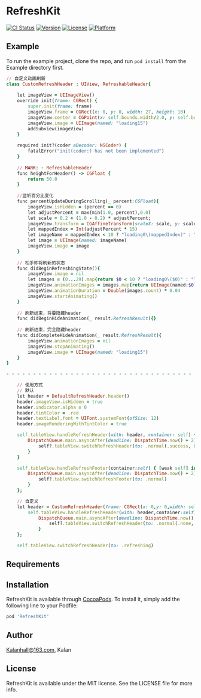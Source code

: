 # RefreshKit

[![CI Status](https://img.shields.io/travis/Kalanhall@163.com/RefreshKit.svg?style=flat)](https://travis-ci.org/Kalanhall@163.com/RefreshKit)
[![Version](https://img.shields.io/cocoapods/v/RefreshKit.svg?style=flat)](https://cocoapods.org/pods/RefreshKit)
[![License](https://img.shields.io/cocoapods/l/RefreshKit.svg?style=flat)](https://cocoapods.org/pods/RefreshKit)
[![Platform](https://img.shields.io/cocoapods/p/RefreshKit.svg?style=flat)](https://cocoapods.org/pods/RefreshKit)

## Example

To run the example project, clone the repo, and run `pod install` from the Example directory first.

```ruby
// 自定义动画刷新
class CustomRefreshHeader : UIView, RefreshableHeader{
    
    let imageView = UIImageView()
    override init(frame: CGRect) {
        super.init(frame: frame)
        imageView.frame = CGRect(x: 0, y: 0, width: 27, height: 10)
        imageView.center = CGPoint(x: self.bounds.width/2.0, y: self.bounds.height/2.0)
        imageView.image = UIImage(named: "loading15")
        addSubview(imageView)
    }
    
    required init?(coder aDecoder: NSCoder) {
        fatalError("init(coder:) has not been implemented")
    }
    
    // MARK: - RefreshableHeader
    func heightForHeader() -> CGFloat {
        return 50.0
    }
    
    //监听百分比变化
    func percentUpdateDuringScrolling(_ percent:CGFloat){
        imageView.isHidden = (percent == 0)
        let adjustPercent = max(min(1.0, percent),0.0)
        let scale = 0.2 + (1.0 - 0.2) * adjustPercent;
        imageView.transform = CGAffineTransform(scaleX: scale, y: scale)
        let mappedIndex = Int(adjustPercent * 15)
        let imageName = mappedIndex < 10 ? "loading0\(mappedIndex)" : "loading\(mappedIndex)"
        let image = UIImage(named: imageName)
        imageView.image = image
    }
    
    // 松手即将刷新的状态
    func didBeginRefreshingState(){
        imageView.image = nil
        let images = (0...29).map{return $0 < 10 ? "loading0\($0)" : "loading\($0)"}
        imageView.animationImages = images.map{return UIImage(named:$0)!}
        imageView.animationDuration = Double(images.count) * 0.04
        imageView.startAnimating()
    }
    
    // 刷新结束，将要隐藏header
    func didBeginHideAnimation(_ result:RefreshResult){}
    
    // 刷新结束，完全隐藏header
    func didCompleteHideAnimation(_ result:RefreshResult){
        imageView.animationImages = nil
        imageView.stopAnimating()
        imageView.image = UIImage(named: "loading15")
    }
}

- - - - - - - - - - - - - - - - - - - - - - - - - - - - - - - - - - - - - - - - - - - - - - - - - - - - - - - - - - - - - - - - - - - - - -

    // 使用方式
    // 默认
    let header = DefaultRefreshHeader.header()
    header.imageView.isHidden = true
    header.indicator.alpha = 0
    header.tintColor = .red
    header.textLabel.font = UIFont.systemFont(ofSize: 12)
    header.imageRenderingWithTintColor = true

    self.tableView.handleRefreshHeader(with: header, container: self) { [weak self] in
        DispatchQueue.main.asyncAfter(deadline: DispatchTime.now() + 2) {
            self?.tableView.switchRefreshHeader(to: .normal(.success, 0.5))
        }
    }

    self.tableView.handleRefreshFooter(container:self) { [weak self] in
        DispatchQueue.main.asyncAfter(deadline: DispatchTime.now() + 2) {
            self?.tableView.switchRefreshFooter(to: .normal)
        }
    };

    // 自定义
    let header = CustomRefreshHeader(frame: CGRect(x: 0,y: 0,width: self.view.bounds.width,height: 50))
        self.tableView.handleRefreshHeader(with: header,container:self) { [weak self] in
            DispatchQueue.main.asyncAfter(deadline: DispatchTime.now() + 2) {
                self?.tableView.switchRefreshHeader(to: .normal(.none, 0.0))
            }
    };

    self.tableView.switchRefreshHeader(to: .refreshing)
```

## Requirements

## Installation

RefreshKit is available through [CocoaPods](https://cocoapods.org). To install
it, simply add the following line to your Podfile:

```ruby
pod 'RefreshKit'
```

## Author

Kalanhall@163.com, Kalan

## License

RefreshKit is available under the MIT license. See the LICENSE file for more info.
